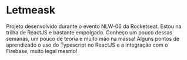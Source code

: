 # Letmeask

Projeto desenvolvido durante o evento NLW-06 da Rocketseat.
Estou na trilha de ReactJS e bastante empolgado. Conheço um pouco dessas semanas, um pouco de teoria e muito mão na massa!
Alguns pontos de aprendizado o uso do Typescript no ReactJS e a integração com o Firebase, muito legal mesmo!

